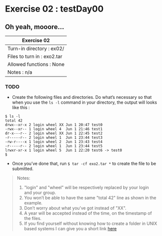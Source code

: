 # Exercise 02 : testDay00

## Oh yeah, mooore...

|               Exercise 02             |
|---------------------------------------|
| Turn-in directory : ex02/				|
| Files to turn in : exo2.tar			|
| Allowed functions : None				|
| Notes : n/a							|

### TODO

* Create the following files and directories. Do what’s necessary so that when
you use the `ls -l` command in your directory, the output will looks like this :
```
$ ls -l
total 42
drwx--xr-x 2 login wheel XX	Jun 1 20:47 test0
-rwx--xr-- 1 login wheel 4	Jun 1 21:46 test1
dr-x---r-- 2 login wheel XX	Jun 1 22:45 test2
-r-----r-- 2 login wheel 1	Jun 1 23:44 test3
-rw-r----x 1 login wheel 2	Jun 1 23:43 test4
-r-----r-- 2 login wheel 1	Jun 1 23:44 test5
lrwxr-xr-x 1 login wheel 5	Jun 1 22:20 test6 -> test0
$
```
* Once you’ve done that, run `$ tar -cf exo2.tar *`
to create the file to be submitted.

> Notes:
> 1. "login" and "wheel" will be respectively replaced by your login and
your group.
> 2. You won’t be able to have the same "total 42" line as shown in the
example.
> 3. Don’t worry about what you’ve got instead of "XX".
> 4. A year will be accepted instead of the time, on the timestamp of the
files.
> 5. If you find yourself without knowing how to create a folder in UNIX based
systems I can give you a short link
[here](http://mally.stanford.edu/~sr/computing/basic-unix.html)
